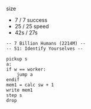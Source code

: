 
size
* 7 / 7
success
* 25 / 25
speed
* 42s / 27s

```
-- 7 Billion Humans (2214M) --
-- 51: Identify Yourselves --

pickup s
a:
if w == worker:
	jump a
endif
mem1 = calc sw + 1
write mem1
step s
drop



```

